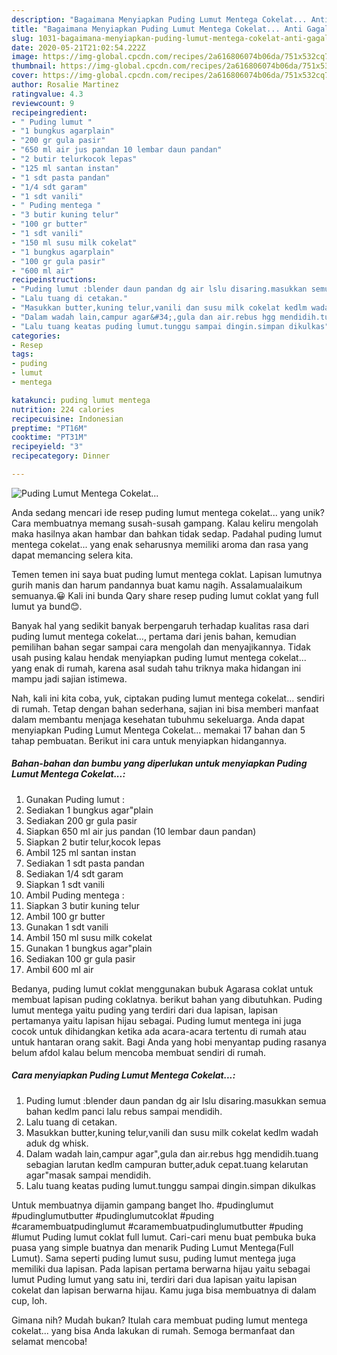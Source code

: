```yaml
---
description: "Bagaimana Menyiapkan Puding Lumut Mentega Cokelat... Anti Gagal"
title: "Bagaimana Menyiapkan Puding Lumut Mentega Cokelat... Anti Gagal"
slug: 1031-bagaimana-menyiapkan-puding-lumut-mentega-cokelat-anti-gagal
date: 2020-05-21T21:02:54.222Z
image: https://img-global.cpcdn.com/recipes/2a616806074b06da/751x532cq70/puding-lumut-mentega-cokelat-foto-resep-utama.jpg
thumbnail: https://img-global.cpcdn.com/recipes/2a616806074b06da/751x532cq70/puding-lumut-mentega-cokelat-foto-resep-utama.jpg
cover: https://img-global.cpcdn.com/recipes/2a616806074b06da/751x532cq70/puding-lumut-mentega-cokelat-foto-resep-utama.jpg
author: Rosalie Martinez
ratingvalue: 4.3
reviewcount: 9
recipeingredient:
- " Puding lumut "
- "1 bungkus agarplain"
- "200 gr gula pasir"
- "650 ml air jus pandan 10 lembar daun pandan"
- "2 butir telurkocok lepas"
- "125 ml santan instan"
- "1 sdt pasta pandan"
- "1/4 sdt garam"
- "1 sdt vanili"
- " Puding mentega "
- "3 butir kuning telur"
- "100 gr butter"
- "1 sdt vanili"
- "150 ml susu milk cokelat"
- "1 bungkus agarplain"
- "100 gr gula pasir"
- "600 ml air"
recipeinstructions:
- "Puding lumut :blender daun pandan dg air lslu disaring.masukkan semua bahan kedlm panci lalu rebus sampai mendidih."
- "Lalu tuang di cetakan."
- "Masukkan butter,kuning telur,vanili dan susu milk cokelat kedlm wadah aduk dg whisk."
- "Dalam wadah lain,campur agar&#34;,gula dan air.rebus hgg mendidih.tuang sebagian larutan kedlm campuran butter,aduk cepat.tuang kelarutan agar&#34;masak sampai mendidih."
- "Lalu tuang keatas puding lumut.tunggu sampai dingin.simpan dikulkas"
categories:
- Resep
tags:
- puding
- lumut
- mentega

katakunci: puding lumut mentega 
nutrition: 224 calories
recipecuisine: Indonesian
preptime: "PT16M"
cooktime: "PT31M"
recipeyield: "3"
recipecategory: Dinner

---
```



![Puding Lumut Mentega Cokelat...](https://img-global.cpcdn.com/recipes/2a616806074b06da/751x532cq70/puding-lumut-mentega-cokelat-foto-resep-utama.jpg)

Anda sedang mencari ide resep puding lumut mentega cokelat... yang unik? Cara membuatnya memang susah-susah gampang. Kalau keliru mengolah maka hasilnya akan hambar dan bahkan tidak sedap. Padahal puding lumut mentega cokelat... yang enak seharusnya memiliki aroma dan rasa yang dapat memancing selera kita.

Temen temen ini saya buat puding lumut mentega coklat. Lapisan lumutnya gurih manis dan harum pandannya buat kamu nagih. Assalamualaikum semuanya.😀 Kali ini bunda Qary share resep puding lumut coklat yang full lumut ya bund😊.

Banyak hal yang sedikit banyak berpengaruh terhadap kualitas rasa dari puding lumut mentega cokelat..., pertama dari jenis bahan, kemudian pemilihan bahan segar sampai cara mengolah dan menyajikannya. Tidak usah pusing kalau hendak menyiapkan puding lumut mentega cokelat... yang enak di rumah, karena asal sudah tahu triknya maka hidangan ini mampu jadi sajian istimewa.


Nah, kali ini kita coba, yuk, ciptakan puding lumut mentega cokelat... sendiri di rumah. Tetap dengan bahan sederhana, sajian ini bisa memberi manfaat dalam membantu menjaga kesehatan tubuhmu sekeluarga. Anda dapat menyiapkan Puding Lumut Mentega Cokelat... memakai 17 bahan dan 5 tahap pembuatan. Berikut ini cara untuk menyiapkan hidangannya.

<!--inarticleads1-->

##### Bahan-bahan dan bumbu yang diperlukan untuk menyiapkan Puding Lumut Mentega Cokelat...:

1. Gunakan  Puding lumut :
1. Sediakan 1 bungkus agar&#34;plain
1. Sediakan 200 gr gula pasir
1. Siapkan 650 ml air jus pandan (10 lembar daun pandan)
1. Siapkan 2 butir telur,kocok lepas
1. Ambil 125 ml santan instan
1. Sediakan 1 sdt pasta pandan
1. Sediakan 1/4 sdt garam
1. Siapkan 1 sdt vanili
1. Ambil  Puding mentega :
1. Siapkan 3 butir kuning telur
1. Ambil 100 gr butter
1. Gunakan 1 sdt vanili
1. Ambil 150 ml susu milk cokelat
1. Gunakan 1 bungkus agar&#34;plain
1. Sediakan 100 gr gula pasir
1. Ambil 600 ml air


Bedanya, puding lumut coklat menggunakan bubuk Agarasa coklat untuk membuat lapisan puding coklatnya. berikut bahan yang dibutuhkan. Puding lumut mentega yaitu puding yang terdiri dari dua lapisan, lapisan pertamanya yaitu lapisan hijau sebagai. Puding lumut mentega ini juga cocok untuk dihidangkan ketika ada acara-acara tertentu di rumah atau untuk hantaran orang sakit. Bagi Anda yang hobi menyantap puding rasanya belum afdol kalau belum mencoba membuat sendiri di rumah. 

<!--inarticleads2-->

##### Cara menyiapkan Puding Lumut Mentega Cokelat...:

1. Puding lumut :blender daun pandan dg air lslu disaring.masukkan semua bahan kedlm panci lalu rebus sampai mendidih.
1. Lalu tuang di cetakan.
1. Masukkan butter,kuning telur,vanili dan susu milk cokelat kedlm wadah aduk dg whisk.
1. Dalam wadah lain,campur agar&#34;,gula dan air.rebus hgg mendidih.tuang sebagian larutan kedlm campuran butter,aduk cepat.tuang kelarutan agar&#34;masak sampai mendidih.
1. Lalu tuang keatas puding lumut.tunggu sampai dingin.simpan dikulkas


Untuk membuatnya dijamin gampang banget lho. #pudinglumut #pudinglumutbutter #pudinglumutcoklat #puding #caramembuatpudinglumut #caramembuatpudinglumutbutter #puding #lumut Puding lumut coklat full lumut. Cari-cari menu buat pembuka buka puasa yang simple buatnya dan menarik Puding Lumut Mentega(Full Lumut). Sama seperti puding lumut susu, puding lumut mentega juga memiliki dua lapisan. Pada lapisan pertama berwarna hijau yaitu sebagai lumut Puding lumut yang satu ini, terdiri dari dua lapisan yaitu lapisan cokelat dan lapisan berwarna hijau. Kamu juga bisa membuatnya di dalam cup, loh. 

Gimana nih? Mudah bukan? Itulah cara membuat puding lumut mentega cokelat... yang bisa Anda lakukan di rumah. Semoga bermanfaat dan selamat mencoba!
